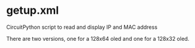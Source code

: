# getup.xml
CircuitPython script to read and display IP and MAC address

There are two versions, one for a 128x64 oled and one for a 128x32 oled.
